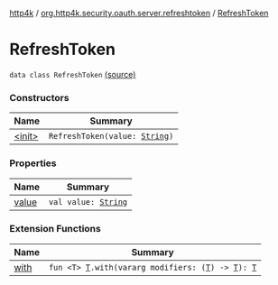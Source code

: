 [http4k](../../index.md) / [org.http4k.security.oauth.server.refreshtoken](../index.md) / [RefreshToken](./index.md)

# RefreshToken

`data class RefreshToken` [(source)](https://github.com/http4k/http4k/blob/master/http4k-security-oauth/src/main/kotlin/org/http4k/security/oauth/server/refreshtoken/RefreshTokens.kt#L20)

### Constructors

| Name | Summary |
|---|---|
| [&lt;init&gt;](-init-.md) | `RefreshToken(value: `[`String`](https://kotlinlang.org/api/latest/jvm/stdlib/kotlin/-string/index.html)`)` |

### Properties

| Name | Summary |
|---|---|
| [value](value.md) | `val value: `[`String`](https://kotlinlang.org/api/latest/jvm/stdlib/kotlin/-string/index.html) |

### Extension Functions

| Name | Summary |
|---|---|
| [with](../../org.http4k.core/with.md) | `fun <T> `[`T`](../../org.http4k.core/with.md#T)`.with(vararg modifiers: (`[`T`](../../org.http4k.core/with.md#T)`) -> `[`T`](../../org.http4k.core/with.md#T)`): `[`T`](../../org.http4k.core/with.md#T) |
